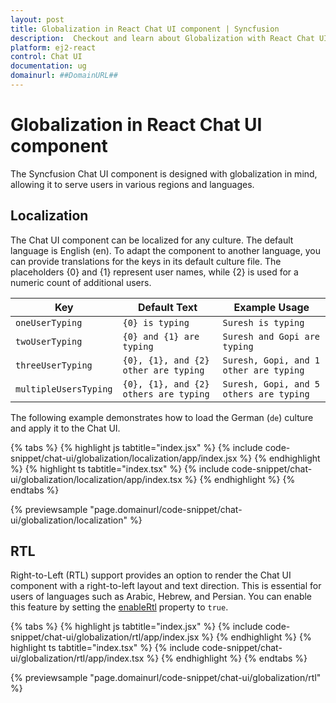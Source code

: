 ```yaml
---
layout: post
title: Globalization in React Chat UI component | Syncfusion
description:  Checkout and learn about Globalization with React Chat UI component of Syncfusion Essential JS 2 and more details.
platform: ej2-react
control: Chat UI
documentation: ug
domainurl: ##DomainURL##
---
```


# Globalization in React Chat UI component

The Syncfusion Chat UI component is designed with globalization in mind, allowing it to serve users in various regions and languages.

## Localization
 
The Chat UI component can be localized for any culture. The default language is English (en). To adapt the component to another language, you can provide translations for the keys in its default culture file. The placeholders {0} and {1} represent user names, while {2} is used for a numeric count of additional users.

| Key | Default Text | Example Usage |
|---|---|---|
| `oneUserTyping` | `{0} is typing` | `Suresh is typing` |
| `twoUserTyping`| `{0} and {1} are typing` | `Suresh and Gopi are typing` |
| `threeUserTyping` | `{0}, {1}, and {2} other are typing` | `Suresh, Gopi, and 1 other are typing` |
| `multipleUsersTyping` | `{0}, {1}, and {2} others are typing` | `Suresh, Gopi, and 5 others are typing` |

The following example demonstrates how to load the German (`de`) culture and apply it to the Chat UI.

{% tabs %}
{% highlight js tabtitle="index.jsx" %}
{% include code-snippet/chat-ui/globalization/localization/app/index.jsx %}
{% endhighlight %}
{% highlight ts tabtitle="index.tsx" %}
{% include code-snippet/chat-ui/globalization/localization/app/index.tsx %}
{% endhighlight %}
{% endtabs %}

{% previewsample "page.domainurl/code-snippet/chat-ui/globalization/localization" %}

## RTL

Right-to-Left (RTL) support provides an option to render the Chat UI component with a right-to-left layout and text direction. This is essential for users of languages such as Arabic, Hebrew, and Persian. You can enable this feature by setting the [enableRtl](../api/chat-ui/#enablertl) property to `true`.

{% tabs %}
{% highlight js tabtitle="index.jsx" %}
{% include code-snippet/chat-ui/globalization/rtl/app/index.jsx %}
{% endhighlight %}
{% highlight ts tabtitle="index.tsx" %}
{% include code-snippet/chat-ui/globalization/rtl/app/index.tsx %}
{% endhighlight %}
{% endtabs %}

{% previewsample "page.domainurl/code-snippet/chat-ui/globalization/rtl" %}
